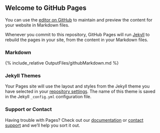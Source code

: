 ## Welcome to GitHub Pages

You can use the [editor on GitHub](https://github.com/indeedeng/Mariner-Issue-Collector/edit/gh-pages/index.md) to maintain and preview the content for your website in Markdown files.

Whenever you commit to this repository, GitHub Pages will run [Jekyll](https://jekyllrb.com/) to rebuild the pages in your site, from the content in your Markdown files.

### Markdown


{% include_relative OutputFiles/githubMarkdown.md %}


### Jekyll Themes

Your Pages site will use the layout and styles from the Jekyll theme you have selected in your [repository settings](https://github.com/indeedeng/Mariner-Issue-Collector/settings). The name of this theme is saved in the Jekyll `_config.yml` configuration file.

### Support or Contact

Having trouble with Pages? Check out our [documentation](https://docs.github.com/categories/github-pages-basics/) or [contact support](https://github.com/contact) and we’ll help you sort it out.
